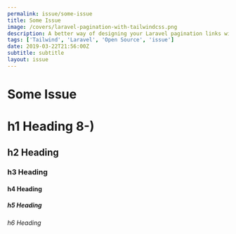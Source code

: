 ```yaml
---
permalink: issue/some-issue
title: Some Issue
image: /covers/laravel-pagination-with-tailwindcss.png
description: A better way of designing your Laravel pagination links with TailwindCSS.
tags: ['Tailwind', 'Laravel', 'Open Source', 'issue']
date: 2019-03-22T21:56:00Z
subtitle: subtitle
layout: issue
---
```

# Some Issue


# h1 Heading 8-)
## h2 Heading
### h3 Heading
#### h4 Heading
##### h5 Heading
###### h6 Heading



<GithubButton url="https://github.com/lorisleiva/tailwindcss-plugins/tree/master/pagination" title="Pagination plugin on GitHub"></GithubButton>